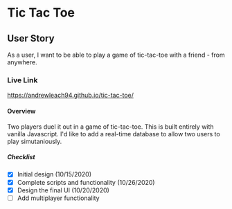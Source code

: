 # Tic Tac Toe
## User Story
As a user, I want to be able to play a game of tic-tac-toe with a friend - from anywhere.

### Live Link
https://andrewleach94.github.io/tic-tac-toe/

#### Overview
Two players duel it out in a game of tic-tac-toe. This is built entirely with vanilla Javascript. I'd like to add a real-time database to allow two users to play simutaniously. 


##### Checklist
- [x] Initial design (10/15/2020)
- [x] Complete scripts and functionality (10/26/2020)
- [x] Design the final UI (10/20/2020)
- [ ] Add multiplayer functionality
